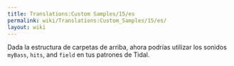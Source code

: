 ```yaml
---
title: Translations:Custom Samples/15/es
permalink: wiki/Translations:Custom_Samples/15/es/
layout: wiki
---
```


Dada la estructura de carpetas de arriba, ahora podrías utilizar los
sonidos `myBass`, `hits`, and `field` en tus patrones de Tidal.
